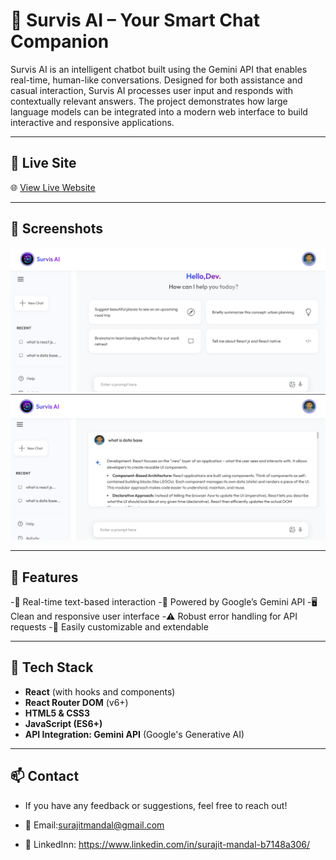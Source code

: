 # 🤖 Survis AI – Your Smart Chat Companion

Survis AI is an intelligent chatbot built using the Gemini API that enables real-time, human-like conversations. Designed for both assistance and casual interaction, Survis AI processes user input and responds with contextually relevant answers. The project demonstrates how large language models can be integrated into a modern web interface to build interactive and responsive applications.


---


## 🔗 Live Site

🌐 [View Live Website](https://survisai.netlify.app/)


---

## 📸 Screenshots

![Home](public/screenshots/home.png)  
![Response](public/screenshots/response.png)

---

## 🌟 Features

-💬 Real-time text-based interaction
-🔗 Powered by Google’s Gemini API
-🖥️ Clean and responsive user interface
-⚠️ Robust error handling for API requests
-🔧 Easily customizable and extendable


---


## 🚀 Tech Stack

- **React** (with hooks and components)
- **React Router DOM** (v6+)
- **HTML5 & CSS3**
- **JavaScript (ES6+)**
- **API Integration: Gemini API** (Google's Generative AI)

---


## 📫 Contact
- If you have any feedback or suggestions, feel free to reach out!

- 📧 Email:surajitmandal@gmail.com

- 💼 LinkedInn: https://www.linkedin.com/in/surajit-mandal-b7148a306/

